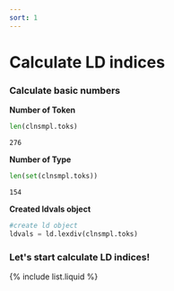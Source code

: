 ```yaml
---
sort: 1
---
```


# Calculate LD indices

### Calculate basic numbers

**Number of Token**
```python
len(clnsmpl.toks)
```
```
276
```

**Number of Type**
```python
len(set(clnsmpl.toks))
```
```
154
```

**Created ldvals object**
```python
#create ld object
ldvals = ld.lexdiv(clnsmpl.toks)
```

### Let's start calculate LD indices!

{% include list.liquid %}
